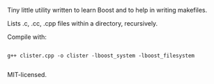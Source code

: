 Tiny little utility written to learn Boost and to help in writing makefiles.

Lists .c, .cc, .cpp files within a directory, recursively. 

Compile with:


```

g++ clister.cpp -o clister -lboost_system -lboost_filesystem


```

MIT-licensed.
